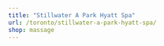 ```yaml
---
title: "Stillwater A Park Hyatt Spa"
url: /toronto/stillwater-a-park-hyatt-spa/
shop: massage
---
```

